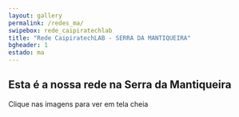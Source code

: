```yaml
---
layout: gallery
permalink: /redes_ma/
swipebox: rede_caipiratechlab
title: "Rede CaipiratechLAB - SERRA DA MANTIQUEIRA"
bgheader: 1
estado: ma
---
```


## Esta é a nossa rede na Serra da Mantiqueira

Clique nas imagens para ver em tela cheia


